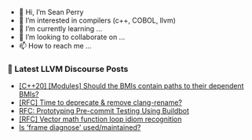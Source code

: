 - 👋 Hi, I’m Sean Perry
- 👀 I’m interested in compilers (c++, COBOL, llvm)
- 🌱 I’m currently learning ...
- 💞️ I’m looking to collaborate on ...
- 📫 How to reach me ...

<!---
s66perry/s66perry is a ✨ special ✨ repository because its `README.md` (this file) appears on your GitHub profile.
You can click the Preview link to take a look at your changes.
--->
### 📕 Latest LLVM Discourse Posts

<!-- DISCOURSE-LLVM:START -->
- [[C++20] [Modules] Should the BMIs contain paths to their dependent BMIs?](https://discourse.llvm.org/t/c-20-modules-should-the-bmis-contain-paths-to-their-dependent-bmis/70422?page=2#post_22)
- [[RFC] Time to deprecate &amp; remove clang-rename?](https://discourse.llvm.org/t/rfc-time-to-deprecate-remove-clang-rename/70707#post_2)
- [RFC: Prototyping Pre-commit Testing Using Buildbot](https://discourse.llvm.org/t/rfc-prototyping-pre-commit-testing-using-buildbot/69900?page=2#post_37)
- [[RFC] Vector math function loop idiom recognition](https://discourse.llvm.org/t/rfc-vector-math-function-loop-idiom-recognition/70465#post_7)
- [Is &#39;frame diagnose&#39; used/maintained?](https://discourse.llvm.org/t/is-frame-diagnose-used-maintained/70712#post_2)
<!-- DISCOURSE-LLVM:END -->
